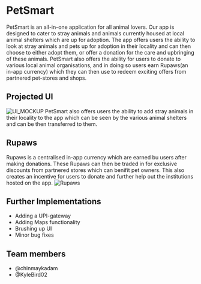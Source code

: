 # PetSmart
PetSmart is an all-in-one application for all animal lovers. Our app is designed to cater to stray animals and animals currently housed at local animal shelters which are up for adoption.
The app offers users the ability to look at stray animals and pets up for adoption in their locality and can then choose to either adopt them, or offer a donation for the care and upbringing of these animals. PetSmart also offers the ability for users to donate to various local animal organisations, and in doing so users earn Rupaws(an in-app currency) which they can then use to redeem exciting offers from partnered pet-stores and shops.
## Projected UI
![UI_MOCKUP](https://github.com/KyleBird02/04_Nope.js_Crescendo2k22/blob/master/UI%20Mockup.png)
PetSmart also offers users the ability to add stray animals in their locality to the app which can be seen by the various animal shelters and can be then transferred to them.
## Rupaws
Rupaws is a centralised in-app currency which are earned bu users after making donations. These Rupaws can then be traded in for exclusive discounts from partnered stores which can benifit pet owners. This also creates an incentive for users to donate and further help out the institutions hosted on the app.
![Rupaws](https://github.com/KyleBird02/04_Nope.js_Crescendo2k22/blob/master/Rupaw.png)
## Further Implementations
- Adding a UPI-gateway
- Adding Maps functionality
- Brushing up UI
- Minor bug fixes

## Team members
- @chinmaykadam
- @KyleBird02
